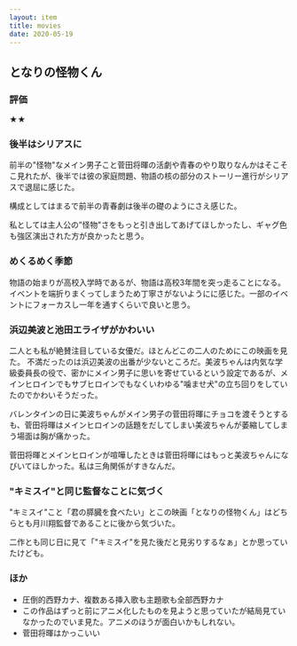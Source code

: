 ```yaml
---
layout: item
title: movies
date: 2020-05-19
---
```


## となりの怪物くん

### 評価
★★

### 後半はシリアスに
前半の"怪物"なメイン男子こと菅田将暉の活劇や青春のやり取りなんかはそこそこ見れたが、後半では彼の家庭問題、物語の核の部分のストーリー進行がシリアスで退屈に感じた。

構成としてはまるで前半の青春劇は後半の礎のようにさえ感じた。

私としては主人公の”怪物"さをもっと引き出してあげてほしかったし、ギャグ色も強区演出された方が良かったと思う。


### めくるめく季節
物語の始まりが高校入学時であるが、物語は高校3年間を突っ走ることになる。イベントを端折りまくってしまうため丁寧さがないようにに感じた。一部のイベントにフォーカスし一年を通すくらいで良いと思う。

### 浜辺美波と池田エライザがかわいい
二人とも私が絶賛注目している女優だ。ほとんどこの二人のためにこの映画を見た。
不満だったのは浜辺美波の出番が少ないところだ。美波ちゃんは内気な学級委員長の役で、密かにメイン男子に思いを寄せているという設定であるが、メインヒロインでもサブヒロインでもなくいわゆる"噛ませ犬"の立ち回りをしていたのでかわいそうだった。

バレンタインの日に美波ちゃんがメイン男子の菅田将暉にチョコを渡そうとするも、菅田将暉はメインヒロインの話題をだしてしまい美波ちゃんが萎縮してしまう場面は胸が痛かった。

菅田将暉とメインヒロインが喧嘩したときは菅田将暉にはもっと美波ちゃんになびいてほしかった。私は三角関係がすきなんだ。


### "キミスイ"と同じ監督なことに気づく
"キミスイ"こと「君の膵臓を食べたい」とこの映画「となりの怪物くん」はどちらとも月川翔監督であることに後から気づいた。

二作とも同じ日に見て「"キミスイ"を見た後だと見劣りするなぁ」とか思っていたけども。


### ほか
- 圧倒的西野カナ、複数ある挿入歌も主題歌も全部西野カナ
- この作品はずっと前にアニメ化したものを見ようと思っていたが結局見ていなかったのでいま見た。アニメのほうが面白いかもしれない。
- 菅田将暉はかっこいい
